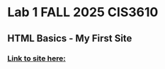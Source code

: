 # Lab 1 FALL 2025 CIS3610
## HTML Basics - My First Site
### [Link to site here:](https://dylansnyd.github.io/lab1-site-cis3610/)
